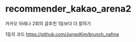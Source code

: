 # recommender_kakao_arena2
카카오 아레나 2회의 글추천 1등보다 더 잘하기

1등의 코드
https://github.com/JungoKim/brunch_nafma
